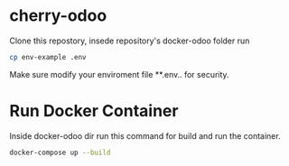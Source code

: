 # cherry-odoo
Clone this repostory, insede repository's docker-odoo folder run
```bash
cp env-example .env
```
Make sure modify your enviroment file **.env.. for security.

# Run Docker Container
Inside docker-odoo dir run this command for build and run the container. 
```bash
docker-compose up --build
```

